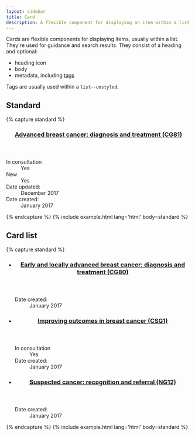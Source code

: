 ```yaml
---
layout: sidebar
title: Card
description: A flexible component for displaying an item within a list
---
```


Cards are flexible components for displaying items, usually within a list. They're used for guidance and search results. They consist of a heading and optional:

- heading icon
- body
- metadata, including <a href="{{ site.baseurl }}{% link components/tag.md %}">tags</a>

Tags are usually used within a `list--unstyled`.

## Standard

{% capture standard %}
<article class="card" data-no-inpagenav>
    <header class="card__header">
        <h3 class="card__heading">
            <a href="https://www.nice.org.uk/">
                Advanced breast cancer: diagnosis and treatment (CG81)
            </a>
        </h3>
    </header>
    <dl class="card__metadata">
        <div class="card__metadatum">
            <dt>
                <span class="card__tag tag tag--consultation">
                    In consultation
                </span>
            </dt>
            <dd class="visually-hidden">Yes</dd>
        </div>
        <div class="card__metadatum">
            <dt>
                <span class="card__tag tag tag--new">
                    New
                </span>
            </dt>
            <dd class="visually-hidden">Yes</dd>
        </div>
        <div class="card__metadatum">
            <dt>Date updated:</dt>
            <dd>
                <time datetime="2017-12">December 2017</time>
            </dd>
        </div>
        <div class="card__metadatum">
            <dt>Date created:</dt>
            <dd>
                <time datetime="2017-01">January 2017</time>
            </dd>
        </div>
    </dl>
</article>
{% endcapture %}
{% include example.html lang='html' body=standard %}

## Card list

{% capture standard %}
<ul class="list--unstyled" data-no-inpagenav>
    <li>
        <article class="card">
            <header class="card__header">
                <h3 class="card__heading">
                    <a href="https://www.nice.org.uk/">
                        Early and locally advanced breast cancer: diagnosis and treatment (CG80)
                    </a>
                </h3>
            </header>
            <dl class="card__metadata">
                <div class="card__metadatum">
                    <dt>Date created:</dt>
                    <dd>
                        <time datetime="2017-01">January 2017</time>
                    </dd>
                </div>
            </dl>
        </article>
    </li>
    <li>
        <article class="card">
            <header class="card__header">
                <h3 class="card__heading">
                    <a href="https://www.nice.org.uk/">
                        Improving outcomes in breast cancer (CSG1)
                    </a>
                </h3>
            </header>
            <dl class="card__metadata">
                <div class="card__metadatum">
                    <dt>
                        <span class="card__tag tag tag--consultation">
                            In consultation
                        </span>
                    </dt>
                    <dd class="visually-hidden">Yes</dd>
                </div>
                <div class="card__metadatum">
                    <dt>Date created:</dt>
                    <dd>
                        <time datetime="2017-01">January 2017</time>
                    </dd>
                </div>
            </dl>
        </article>
    </li>
    <li>
        <article class="card">
            <header class="card__header">
                <h3 class="card__heading">
                    <a href="https://www.nice.org.uk/">
                        Suspected cancer: recognition and referral (NG12)
                    </a>
                </h3>
            </header>
            <dl class="card__metadata">
                <div class="card__metadatum">
                    <dt>Date created:</dt>
                    <dd>
                        <time datetime="2017-01">January 2017</time>
                    </dd>
                </div>
            </dl>
        </article>
    </li>
</ul>
{% endcapture %}
{% include example.html lang='html' body=standard %}
